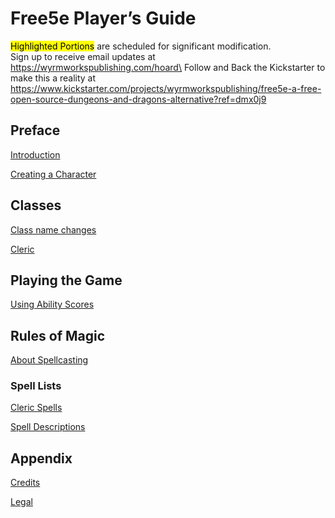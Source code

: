 # Free5e Player’s Guide

<mark>Highlighted Portions</mark> are scheduled for significant modification.\
Sign up to receive email updates at https://wyrmworkspublishing.com/hoard\
Follow and Back the Kickstarter to make this a reality at https://www.kickstarter.com/projects/wyrmworkspublishing/free5e-a-free-open-source-dungeons-and-dragons-alternative?ref=dmx0j9

## Preface

[Introduction](01_Introduction/Introduction.md)

[Creating a Character](02_Creating_a_Character/Creating_a_Character.md)

## Classes

[Class name changes](02_Creating_a_Character/Class_name_changes.md)

[Cleric](02_Creating_a_Character/Classes/Cleric/Cleric.md)

## Playing the Game

[Using Ability Scores](03_Playing_the_Game/Using_Ability_Scores.md)

## Rules of Magic

[About Spellcasting](04_Rules_of_Magic/About_Spellcasting.md)

### Spell Lists

[Cleric Spells](04_Rules_of_Magic/Spell_Lists/Cleric_Spells.md)

[Spell Descriptions](04_Rules_of_Magic/All_Spell_Descriptions.md)

## Appendix

[Credits](Appendix/Credits.md)

[Legal](Appendix/Legal.md)
